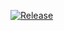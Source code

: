 [![Release](https://github.com/voody77/token/actions/workflows/rust.yml/badge.svg)](https://github.com/voody77/token/actions/workflows/rust.yml)
